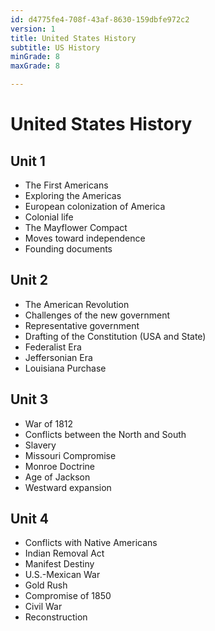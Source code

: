 ```yaml
---
id: d4775fe4-708f-43af-8630-159dbfe972c2
version: 1
title: United States History
subtitle: US History
minGrade: 8
maxGrade: 8

---
```

# United States History


## Unit 1
* The First Americans
* Exploring the Americas
* European colonization of America
* Colonial life
* The Mayflower Compact
* Moves toward independence
* Founding documents

## Unit 2
* The American Revolution
* Challenges of the new government
* Representative government
* Drafting of the Constitution (USA and State)
* Federalist Era
* Jeffersonian Era
* Louisiana Purchase

## Unit 3
* War of 1812
* Conflicts between the North and South
* Slavery
* Missouri Compromise
* Monroe Doctrine
* Age of Jackson
* Westward expansion

## Unit 4
* Conflicts with Native Americans
* Indian Removal Act
* Manifest Destiny
* U.S.-Mexican War
* Gold Rush
* Compromise of 1850
* Civil War
* Reconstruction